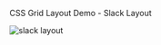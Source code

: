 CSS Grid Layout Demo - Slack Layout

![slack layout](https://cloud.githubusercontent.com/assets/626005/10723155/9a454774-7bc0-11e5-9fef-add642356e63.png)
